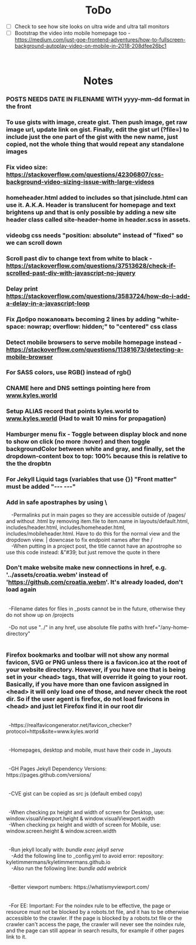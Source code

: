 # <div align="center">ToDo</div>
- [ ] Check to see how site looks on ultra wide and ultra tall monitors
- [ ] Bootstrap the video into mobile homepage too - https://medium.com/just-goe-frontend-adventures/how-to-fullscreen-background-autoplay-video-on-mobile-in-2018-208dfee26bc1

</br>

# <div align="center">Notes</div>
### POSTS NEEDS DATE IN FILENAME WITH yyyy-mm-dd format in the front
### To use gists with image, create gist. Then push image, get raw image url, update link on gist. Finally, edit the gist url (?file=) to include just the one part of the gist with the new name, just copied, not the whole thing that would repeat any standalone images
### Fix video size: https://stackoverflow.com/questions/42306807/css-background-video-sizing-issue-with-large-videos
### homeheader.html added to includes so that jsinclude.html can use it. A.K.A. Header is translucent for homepage and text brightens up and that is only possible by adding a new site header class called site-header-home in header.scss in assets.
### videobg css needs "position: absolute" instead of "fixed" so we can scroll down
### Scroll past div to change text from white to black - https://stackoverflow.com/questions/37513628/check-if-scrolled-past-div-with-javascript-no-jquery
### Delay print https://stackoverflow.com/questions/3583724/how-do-i-add-a-delay-in-a-javascript-loop
### Fix Добро пожаловать becoming 2 lines by adding "white-space: nowrap; overflow: hidden;" to "centered" css class
### Detect mobile browsers to serve mobile homepage instead - https://stackoverflow.com/questions/11381673/detecting-a-mobile-browser
### For SASS colors, use RGB() instead of rgb()
### CNAME here and DNS settings pointing here from www.kyles.world
### Setup ALIAS record that points kyles.world to www.kyles.world  (Had to wait 10 mins for propagation)
### Hamburger menu fix - Toggle between display block and none to show on click (no more :hover) and then toggle backgroundColor between white and gray, and finally, set the dropdown-content box to top: 100% because this is relative to the the dropbtn
### For Jekyll Liquid tags (variables that use {}) "Front matter" must be added "--- ---"
### Add in safe apostraphes by using \\

<div>&ensp;&ensp;-Permalinks put in main pages so they are accessible outside of /pages/ and without .html by removing item.file to item.name in layouts/default.html, includes/header.html, includes/homeheader.html, includes/mobileheader.html. Have to do this for the normal view and the dropdown view.
| downcase to fix endpoint names after the /
<div>&ensp;&ensp;-When putting in a project post, the title cannot have an apostrophe so use this code instead: &"#39;  but just remove the quote in there

### Don't make website make new connections in href, e.g. '../assets/croatia.webm' instead of 'https://github.com/croatia.webm'. It's already loaded, don't load again
  
<div>&ensp;</div>
<div>&ensp;-Filename dates for files in _posts cannot be in the future, otherwise they do not show up on /projects</div>

<div>&ensp;</div>
<div>&ensp;-Do not use "../" in any href, use absolute file paths with href="/any-home-directory"</div>
<div>&ensp;</div>
  
### Firefox bookmarks and toolbar will not show any normal favicon, SVG or PNG unless there is a favicon.ico at the root of your website directory. However, if you have one that is being set in your &lt;head> tags, that will override it going to your root. Basically, if you have more than one favicon assigned in &lt;head> it will only load one of those, and never check the root dir. So if the user agent is firefox, do not load favicons in &lt;head> and just let Firefox find it in our root dir

<div>&ensp;</div>
<div>&ensp;-https://realfavicongenerator.net/favicon_checker?protocol=https&site=www.kyles.world</div>
<div>&ensp;</div>

<div>&ensp;</div>
<div>&ensp;-Homepages, desktop and mobile, must have their code in _layouts</div>
<div>&ensp;</div>

<div>&ensp;</div>
<div>&ensp;-GH Pages Jekyll Dependency Versions: https://pages.github.com/versions/</div>
<div>&ensp;</div>

<div>&ensp;</div>
<div>&ensp;-CVE gist can be copied as src js (default embed copy)</div>
<div>&ensp;</div>

<div>&ensp;</div>
<div>&ensp;-When checking px height and width of screen for Desktop, use: window.visualViewport.height & window.visualViewport.width</div>
<div>&ensp;-When checking px height and width of screen for Mobile, use: window.screen.height & window.screen.width</div>
<div>&ensp;</div>

<div>&ensp;</div>
<div>&ensp;-Run jekyll locally with: <i>bundle exec jekyll serve</i></div>
<div>&ensp;&ensp;-Add the following line to _config.yml to avoid error: repository: kyletimmermans/kyletimmermans.github.io</div>
<div>&ensp;&ensp;-Also run the following line: <i>bundle add webrick</i></div>
<div>&ensp;</div>

<div>&ensp;</div>
<div>&ensp;-Better viewport numbers: https://whatismyviewport.com/</div>
<div>&ensp;</div>

<div>&ensp;</div>
<div>&ensp;-For EE: Important: For the noindex rule to be effective, the page or resource must not be blocked by a robots.txt file, and it has to be otherwise accessible to the crawler. If the page is blocked by a robots.txt file or the crawler can't access the page, the crawler will never see the noindex rule, and the page can still appear in search results, for example if other pages link to it.</div>
<div>&ensp;</div>
